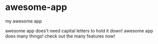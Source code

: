 # awesome-app
my awesome app

awesome app does't need capital letters to hold it down! awesome app does many things! check out the many features now! 
